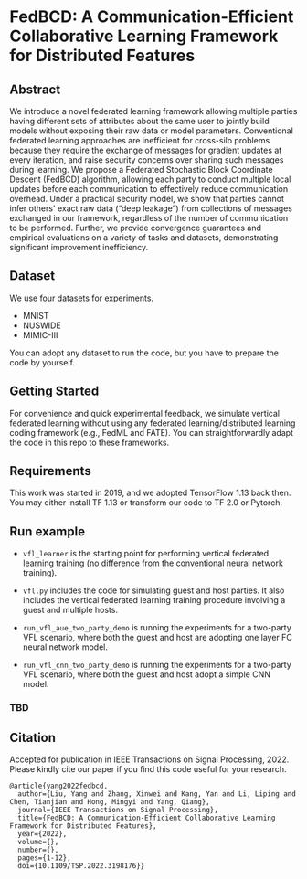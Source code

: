# FedBCD: A Communication-Efficient Collaborative Learning Framework for Distributed Features

## Abstract
We introduce a novel federated learning framework allowing multiple parties having different sets of attributes about the same user to jointly build models without exposing their raw data or model parameters. Conventional federated learning approaches are inefficient for cross-silo problems because they require the exchange of messages for gradient updates at every iteration, and raise security concerns over sharing such messages during learning. We propose a Federated Stochastic Block Coordinate Descent (FedBCD) algorithm, allowing each party to conduct multiple local updates before each communication to effectively reduce communication overhead. Under a practical security model, we show that parties cannot infer others' exact raw data (“deep leakage”) from collections of messages exchanged in our framework, regardless of the number of communication to be performed. Further, we provide convergence guarantees and empirical evaluations on a variety of tasks and datasets, demonstrating significant improvement inefficiency.

## Dataset

We use four datasets for experiments. 

- MNIST
- NUSWIDE
- MIMIC-III

You can adopt any dataset to run the code, but you have to prepare the code by yourself. 

## Getting Started

For convenience and quick experimental feedback, we simulate vertical federated learning without using any federated learning/distributed learning coding framework (e.g., FedML and FATE). You can straightforwardly adapt the code in this repo to these frameworks. 

## Requirements

This work was started in 2019, and we adopted TensorFlow 1.13 back then. You may either install TF 1.13 or transform our code to TF 2.0 or Pytorch.  

## Run example

- `vfl_learner` is the starting point for performing vertical federated learning training (no difference from the conventional neural network training).

- `vfl.py` includes the code for simulating guest and host parties. It also includes the vertical federated learning training procedure involving a guest and multiple hosts.

- `run_vfl_aue_two_party_demo` is running the experiments for a two-party VFL scenario, where both the guest and host are adopting one layer FC neural network model. 

- `run_vfl_cnn_two_party_demo` is running the experiments for a two-party VFL scenario, where both the guest and host adopt a simple CNN model. 

### TBD


## Citation 

Accepted for publication in IEEE Transactions on Signal Processing, 2022.
Please kindly cite our paper if you find this code useful for your research.

```
@article{yang2022fedbcd,
  author={Liu, Yang and Zhang, Xinwei and Kang, Yan and Li, Liping and Chen, Tianjian and Hong, Mingyi and Yang, Qiang},
  journal={IEEE Transactions on Signal Processing}, 
  title={FedBCD: A Communication-Efficient Collaborative Learning Framework for Distributed Features}, 
  year={2022},
  volume={},
  number={},
  pages={1-12},
  doi={10.1109/TSP.2022.3198176}}
```
